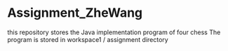 # Assignment_ZheWang
this repository stores the Java implementation program of four chess 
The program is stored in workspace1 / assignment directory 
